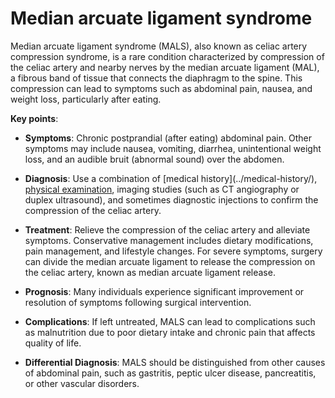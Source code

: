 [//]: # (source: ?)
[//]: # (tags: conditions)

# Median arcuate ligament syndrome

Median arcuate ligament syndrome (MALS), also known as celiac artery compression syndrome, is a rare condition characterized by compression of the celiac artery and nearby nerves by the median arcuate ligament (MAL), a fibrous band of tissue that connects the diaphragm to the spine. This compression can lead to symptoms such as abdominal pain, nausea, and weight loss, particularly after eating.

**Key points**:

* **Symptoms**: Chronic postprandial (after eating) abdominal pain. Other symptoms may include nausea, vomiting, diarrhea, unintentional weight loss, and an audible bruit (abnormal sound) over the abdomen.

* **Diagnosis**: Use a combination of [medical history](../medical-history/\), [physical examination](../physical-examination/), imaging studies (such as CT angiography or duplex ultrasound), and sometimes diagnostic injections to confirm the compression of the celiac artery.

* **Treatment**: Relieve the compression of the celiac artery and alleviate symptoms. Conservative management includes dietary modifications, pain management, and lifestyle changes. For severe symptoms, surgery can divide the median arcuate ligament to release the compression on the celiac artery, known as median arcuate ligament release.

* **Prognosis**: Many individuals experience significant improvement or resolution of symptoms following surgical intervention.

* **Complications**: If left untreated, MALS can lead to complications such as malnutrition due to poor dietary intake and chronic pain that affects quality of life.

* **Differential Diagnosis**: MALS should be distinguished from other causes of abdominal pain, such as gastritis, peptic ulcer disease, pancreatitis, or other vascular disorders.
